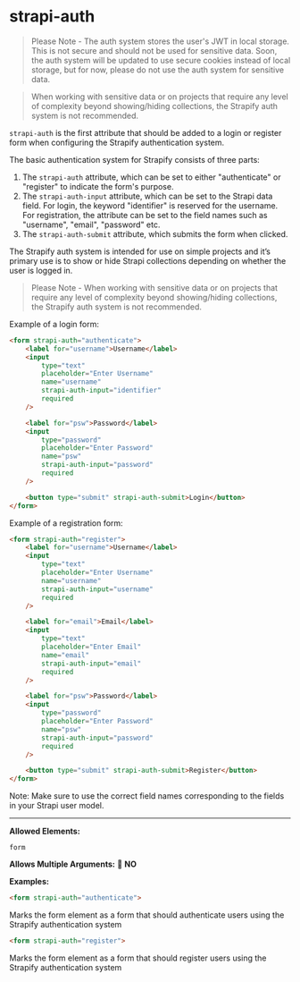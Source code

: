 # strapi-auth

> Please Note - The auth system stores the user's JWT in local storage.  This is not secure and should not be used for sensitive data.  Soon, the auth system will be updated to use secure cookies instead of local storage, but for now, please do not use the auth system for sensitive data.

> When working with sensitive data or on projects that require any level of complexity beyond showing/hiding collections, the Strapify auth system is not recommended.

`strapi-auth` is the first attribute that should be added to a login or register form when configuring the Strapify authentication system.

The basic authentication system for Strapify consists of three parts:

1. The `strapi-auth` attribute, which can be set to either "authenticate" or "register" to indicate the form's purpose.
2. The `strapi-auth-input` attribute, which can be set to the Strapi data field. For login, the keyword "identifier" is reserved for the username. For registration, the attribute can be set to the field names such as "username", "email", "password" etc.
3. The `strapi-auth-submit` attribute, which submits the form when clicked.

The Strapify auth system is intended for use on simple projects and it’s primary use is to show or hide Strapi collections depending on whether the user is logged in.

> Please Note - When working with sensitive data or on projects that require any level of complexity beyond showing/hiding collections, the Strapify auth system is not recommended.

Example of a login form:

```html
<form strapi-auth="authenticate">
	<label for="username">Username</label>
	<input
		type="text"
		placeholder="Enter Username"
		name="username"
		strapi-auth-input="identifier"
		required
	/>

	<label for="psw">Password</label>
	<input
		type="password"
		placeholder="Enter Password"
		name="psw"
		strapi-auth-input="password"
		required
	/>

	<button type="submit" strapi-auth-submit>Login</button>
</form>
```

Example of a registration form:

```html
<form strapi-auth="register">
	<label for="username">Username</label>
	<input
		type="text"
		placeholder="Enter Username"
		name="username"
		strapi-auth-input="username"
		required
	/>

	<label for="email">Email</label>
	<input
		type="text"
		placeholder="Enter Email"
		name="email"
		strapi-auth-input="email"
		required
	/>

	<label for="psw">Password</label>
	<input
		type="password"
		placeholder="Enter Password"
		name="psw"
		strapi-auth-input="password"
		required
	/>

	<button type="submit" strapi-auth-submit>Register</button>
</form>
```

Note: Make sure to use the correct field names corresponding to the fields in your Strapi user model.

---

**Allowed Elements:**

`form`

**Allows Multiple Arguments:** 🚫 **NO**

**Examples:**


```html
<form strapi-auth="authenticate">
```
Marks the form element as a form that should authenticate users using the Strapify authentication system

```html
<form strapi-auth="register">
```
Marks the form element as a form that should register users using the Strapify authentication system